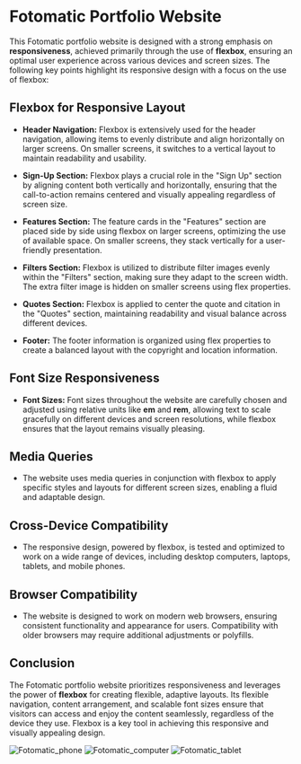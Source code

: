 # Fotomatic Portfolio Website

This Fotomatic portfolio website is designed with a strong emphasis on **responsiveness**, achieved primarily through the use of **flexbox**, ensuring an optimal user experience across various devices and screen sizes. The following key points highlight its responsive design with a focus on the use of flexbox:

## Flexbox for Responsive Layout

- **Header Navigation:** Flexbox is extensively used for the header navigation, allowing items to evenly distribute and align horizontally on larger screens. On smaller screens, it switches to a vertical layout to maintain readability and usability.

- **Sign-Up Section:** Flexbox plays a crucial role in the "Sign Up" section by aligning content both vertically and horizontally, ensuring that the call-to-action remains centered and visually appealing regardless of screen size.

- **Features Section:** The feature cards in the "Features" section are placed side by side using flexbox on larger screens, optimizing the use of available space. On smaller screens, they stack vertically for a user-friendly presentation.

- **Filters Section:** Flexbox is utilized to distribute filter images evenly within the "Filters" section, making sure they adapt to the screen width. The extra filter image is hidden on smaller screens using flex properties.

- **Quotes Section:** Flexbox is applied to center the quote and citation in the "Quotes" section, maintaining readability and visual balance across different devices.

- **Footer:** The footer information is organized using flex properties to create a balanced layout with the copyright and location information.

## Font Size Responsiveness

- **Font Sizes:** Font sizes throughout the website are carefully chosen and adjusted using relative units like **em** and **rem**, allowing text to scale gracefully on different devices and screen resolutions, while flexbox ensures that the layout remains visually pleasing.

## Media Queries

- The website uses media queries in conjunction with flexbox to apply specific styles and layouts for different screen sizes, enabling a fluid and adaptable design.

## Cross-Device Compatibility

- The responsive design, powered by flexbox, is tested and optimized to work on a wide range of devices, including desktop computers, laptops, tablets, and mobile phones.

## Browser Compatibility

- The website is designed to work on modern web browsers, ensuring consistent functionality and appearance for users. Compatibility with older browsers may require additional adjustments or polyfills.

## Conclusion

The Fotomatic portfolio website prioritizes responsiveness and leverages the power of **flexbox** for creating flexible, adaptive layouts. Its flexible navigation, content arrangement, and scalable font sizes ensure that visitors can access and enjoy the content seamlessly, regardless of the device they use. Flexbox is a key tool in achieving this responsive and visually appealing design.


![Fotomatic_phone](https://github.com/artemdev9/front_end_development/assets/128802307/f90e7588-f7ef-4123-8ea8-046c87c786b8)
![Fotomatic_computer](https://github.com/artemdev9/front_end_development/assets/128802307/4d8e71d4-9e12-4e81-be07-9f4121e96f4e)
![Fotomatic_tablet](https://github.com/artemdev9/front_end_development/assets/128802307/1be8cd62-e87c-4a08-a2b0-ce3b6270f16c)


